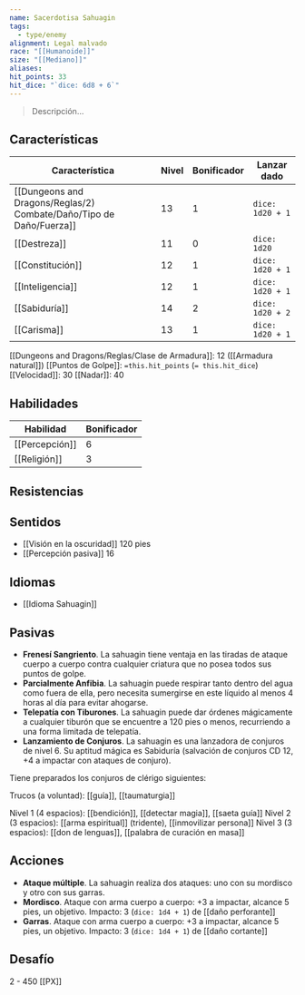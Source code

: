 ```yaml
---
name: Sacerdotisa Sahuagin
tags:
  - type/enemy
alignment: Legal malvado
race: "[[Humanoide]]"
size: "[[Mediano]]"
aliases: 
hit_points: 33
hit_dice: "`dice: 6d8 + 6`"
---
```

> Descripción...
## Características
| Característica | Nivel | Bonificador | Lanzar dado |
| ---- | ---- | ---- | ---- |
| [[Dungeons and Dragons/Reglas/2) Combate/Daño/Tipo de Daño/Fuerza]] | 13 | 1 | `dice: 1d20 + 1` |
| [[Destreza]] | 11 | 0 | `dice: 1d20` |
| [[Constitución]] | 12 | 1 | `dice: 1d20 + 1` |
| [[Inteligencia]] | 12 | 1 | `dice: 1d20 + 1` |
| [[Sabiduría]] | 14 | 2 | `dice: 1d20 + 2` |
| [[Carisma]] | 13 | 1 | `dice: 1d20 + 1` |

[[Dungeons and Dragons/Reglas/Clase de Armadura]]: 12 ([[Armadura natural]])
[[Puntos de Golpe]]: `=this.hit_points` (`= this.hit_dice`)
[[Velocidad]]: 30
[[Nadar]]: 40
## Habilidades
| Habilidad | Bonificador |
| --------- | ----------- |
| [[Percepción]]          | 6            |
| [[Religión]]          | 3            |
## Resistencias

## Sentidos
- [[Visión en la oscuridad]] 120 pies
- [[Percepción pasiva]] 16
## Idiomas
- [[Idioma Sahuagin]]
## Pasivas

- **Frenesí Sangriento**. La sahuagin tiene ventaja en las tiradas de ataque cuerpo a cuerpo contra cualquier criatura que no posea todos sus puntos de golpe.
- **Parcialmente Anfibia**. La sahuagin puede respirar tanto dentro del agua como fuera de ella, pero necesita sumergirse en este líquido al menos 4 horas al día para evitar ahogarse.
- **Telepatía con Tiburones**. La sahuagin puede dar órdenes mágicamente a cualquier tiburón que se encuentre a 120 pies o menos, recurriendo a una forma limitada de telepatía. 
- **Lanzamiento de Conjuros**. La sahuagin es una lanzadora de conjuros de nivel 6. Su aptitud mágica es Sabiduría (salvación de conjuros CD 12, +4 a impactar con ataques de conjuro).

Tiene preparados los conjuros de clérigo siguientes:

Trucos (a voluntad): [[guía]], [[taumaturgia]]

Nivel 1 (4 espacios): [[bendición]], [[detectar magia]], [[saeta guía]]
Nivel 2 (3 espacios): [[arma espiritual]] (tridente), [[inmovilizar persona]]
Nivel 3 (3 espacios): [[don de lenguas]], [[palabra de curación en masa]]
## Acciones

- **Ataque múltiple**. La sahuagin realiza dos ataques: uno con su mordisco y otro con sus garras.
- **Mordisco**. Ataque con arma cuerpo a cuerpo: +3 a impactar, alcance 5 pies, un objetivo. Impacto: 3 (`dice: 1d4 + 1`) de [[daño perforante]] 
- **Garras**. Ataque con arma cuerpo a cuerpo: +3 a impactar, alcance 5 pies, un objetivo. Impacto: 3 (`dice: 1d4 + 1`) de [[daño cortante]]
## Desafío
2 - 450 [[PX]]